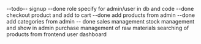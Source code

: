 --todo--
signup --done
role specify for admin/user in db and code --done
checkout product and add to cart --done
add products from admin --done
add categories from admin -- done
sales management
stock management and show in admin
purchase management of raw materials
searching of products from frontend
user dashboard
